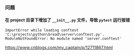 



### 问题

#### 在 project 目录下增加了 `__init__.py` 文件，导致 `pytest` 运行报错

```
ImportError while loading conftest 'C:\projects\python\bread\server\conftest.py'.
ModuleNotFoundError: No module named 'server.conftest'
```

https://www.cnblogs.com/my_captain/p/12711867.html
